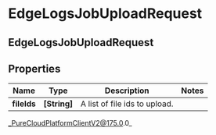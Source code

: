 # EdgeLogsJobUploadRequest

## EdgeLogsJobUploadRequest

## Properties

|Name | Type | Description | Notes|
|------------ | ------------- | ------------- | -------------|
| **fileIds** | **[String]** | A list of file ids to upload. | |



_PureCloudPlatformClientV2@175.0.0_
